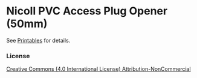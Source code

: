 # Nicoll PVC Access Plug Opener (50mm)

See [Printables](https://www.printables.com/model/924513-nicoll-pvc-access-plug-opener-50mm) for details.

### License

[Creative Commons (4.0 International License) Attribution-NonCommercial](http://creativecommons.org/licenses/by-nc/4.0/)
